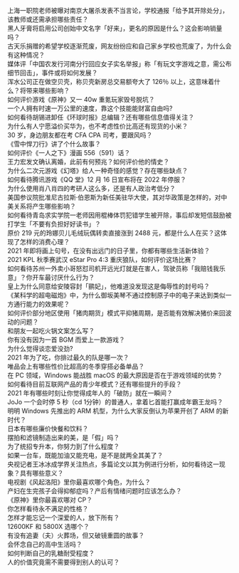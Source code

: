 上海一职院老师被曝对南京大屠杀发表不当言论，学校通报「给予其开除处分」，该教师或还需承担哪些责任？  
黑人牙膏将启用公司创始中文名字「好来」，更名的原因是什么？这会影响销量吗？  
古天乐捐赠的希望学校逐渐荒废，网友纷纷应和自己家乡学校也荒废了，为什么会有这种情况？  
媒体评「中国农发行河南分行回应女子实名举报」称「有玩文字游戏之意，需公布细节回击」，事件或将如何发展？  
浑水公司正在做空贝壳，称贝壳新房总交易额夸大了 126％ 以上，这意味着什么？将带来哪些影响？  
如何评价游戏《原神》又一 40w 重氪玩家毁号脱坑？  
一个人拥有时速一万公里的速度，靠这个技能能财富自由吗?  
如何看待胡锡进卸任《环球时报》总编辑？还有哪些信息值得关注？  
为什么有人宁愿溢价买华为，也不考虑性价比高还有现货的小米？  
30 岁，身边朋友都在考 CFA CPA 司考，要跟风吗？  
《雪中悍刀行》讲了个什么故事？  
如何评价《一人之下》漫画 556（591）话？  
王力宏发文确认离婚，此前有何预兆？如何评价他的情史？  
为什么二次元游戏《幻塔》给人一种奇怪的感觉？存在哪些缺点？  
如何看待腾讯游戏《QQ 堂》12 月 16 日宣布将在 2022 年停服？  
为什么使用肖八肖四的考研人这么多，还是有人政治考低分？  
美国参议院批准尼古拉斯·伯恩斯为新任美驻华大使，其对华政策是怎样的，对中美关系将产生哪些影响？  
如何看待青岛求实学院一老师因用棍棒体罚犯错学生被开除，事后却发短信鼓励被打学生「不要有负担好好读书」？  
原价 219 元的玲娜贝儿毛绒玩偶转卖直接涨到 2488 元，都是什么人在买？这体现了怎样的消费心理？  
2021 年即将画上句号，在没有出远门的日子里，你都有哪些生活新体验？  
2021 KPL 秋季赛武汉 eStar Pro 4:3 重庆狼队，如何评价这场比赛？  
如何看待苏州一外卖小哥怒怼司机开远光灯就是在害人，驾驶员称「我赔钱我乐意」？你开车最讨厌什么行为？  
皇上为什么同意给安陵容封「鹂妃」，他难道没发现这是侮辱性的封号吗？  
《某科学的超电磁炮》中，为什么御坂美琴不通过控制原子中的电子来达到类似一方通行能力的效果呢？  
如何评价部分地区使用「猪肉期货」模式平抑猪周期，是否能有效解决猪价来回波动的问题？  
和朋友一起吃火锅文案怎么写？  
你有没有因为一首 BGM 而爱上一款游戏？  
为什么觉得谈恋爱没劲?  
2021 年为了吃，你排过最久的队是哪一次？  
唯品会上有哪些性价比超高的冬季穿搭必备单品？  
在 PC 领域，Windows 能战胜 macOS 的最大原因是否在于游戏领域的优势？  
如何看待目前互联网产品的青少年模式？还有哪些提升的手段？  
2021 年有哪些时刻让你觉得成年人的「破防」就在一瞬间？  
JoJo 一个会时停 5 秒（cd 1分钟）的普通人，拿着匕首能打赢成年霸王龙吗？  
明明 Windows  先推出的 ARM  机型，为什么大家反倒认为苹果开创了 ARM  的新时代？  
日本有哪些廉价快餐和饮料？  
摆拍和滤镜制造出来的美，是「假」吗？  
为了统招专升本，你努力到了什么程度？  
如果一台车，既能加油又能充电，是不是就两全其美了？  
央视记者王冰冰成学界关注热点，多篇论文以其为例进行分析，如何看待这一现象？具有哪些意义？  
电视剧《风起洛阳》里你最喜欢哪个角色，为什么？  
产妇在生完孩子会得抑郁症吗？产后有情绪问题时应该怎么办？  
《原神》里你最喜欢哪对 CP？  
你怎样看待永不满足的性格？  
怎样才能忘记一个深爱的人，放下所有？  
12600KF 和 5800X 选哪个？  
有没有追妻（夫）火葬场，但又破镜重圆的故事？  
会怀念自己的高中生活吗？  
如何判断自己的乳糖耐受程度？  
人的价值究竟需不需要得到别人的认可？  

